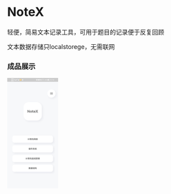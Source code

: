 # NoteX

轻便，简易文本记录工具，可用于题目的记录便于反复回顾

文本数据存储只localstorege，无需联网

### 成品展示


<img src="https://github.com/zzbChina/NoteXBook/blob/master/1.jpg" style="zoom:25%;" />

